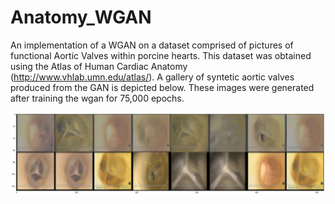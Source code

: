 # Anatomy_WGAN
An implementation of a WGAN on a dataset comprised of pictures of functional Aortic Valves within porcine hearts.
This dataset was obtained using the Atlas of Human Cardiac Anatomy (http://www.vhlab.umn.edu/atlas/). A gallery of syntetic aortic valves produced from the GAN is depicted below. These images were generated after training the wgan for 75,000 epochs.

![Gallery of Synthetic Aortic Valves](https://github.com/alexdeakyne/Anatomy_WGAN/blob/master/anatomy%20wgan.png)
